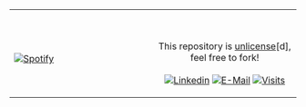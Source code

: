 <table width="100%"> 
  <tr>
  <td width="50%">

&nbsp; <br> [![Spotify](https://vercel.com/barondugroove/novatorem/tvaSSd2k7oaHccHKTakdHVEyz6Tj/api/spotify?background_color=0d1117&border_color=fffffff)](https://open.spotify.com/user/barondugroove)

  </td>
  <td width="50%">

&nbsp;<p align="center">This repository is [unlicense](https://choosealicense.com/licenses/unlicense/)[d], feel free to fork!<br><br>
[![Linkedin](https://img.shields.io/badge/linked-in-369?style=flat-square&logo=linkedin&logoColor=white&color=blue)](https://www.linkedin.com/in/andrew-novac)
[![E-Mail](https://img.shields.io/badge/email-reveal-2a8?style=flat-square&logo=gmail&logoColor=white)](https://mail.novac.dev/)
[![Visits](https://komarev.com/ghpvc/?username=novatorem&logo=GitHub&label=github%20visits&color=336699&logoColor=white&style=flat-square)](https://github.com/novatorem)

  </p>
  </td>
</table>
